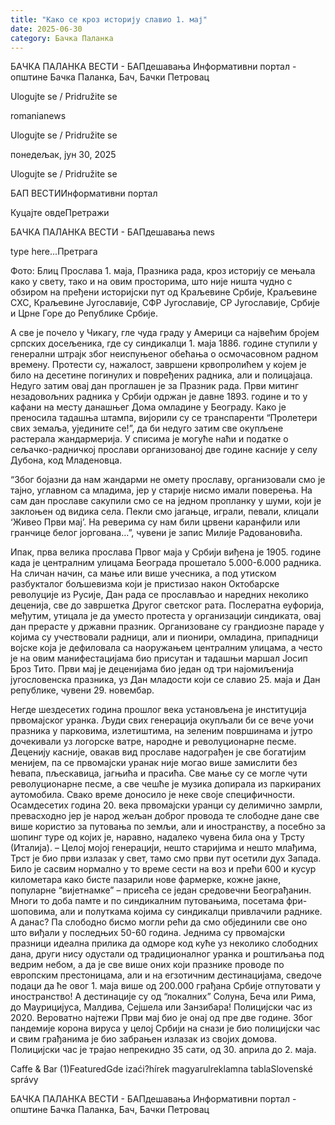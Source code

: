 ```yaml
---
title: "Како се кроз историју славио 1. мај"
date: 2025-06-30
category: Бачка Паланка
---
```


БАЧКА ПАЛАНКА ВЕСТИ - БАПдешавања Информативни портал - општине Бачка Паланка, Бач, Бачки Петровац

Ulogujte se / Pridružite se

romanianews

Ulogujte se / Pridružite se

понедељак, јун 30, 2025

Ulogujte se / Pridružite se

БАП ВЕСТИИнформативни портал

Куцајте овдеПретражи

БАЧКА ПАЛАНКА ВЕСТИ - БАПдешавања news

type here...Претрага

Фото: Блиц 
            Прослава 1. маја, Празника рада, кроз историју се мењала како у свету, тако и на овим просторима, што није ништа чудно с обзиром на пређени историјски пут од Краљевине Србије, Краљевине СХС, Краљевине Југославије, СФР Југославије, СР Југославије, Србије и Црне Горе до Републике Србије.

А све је почело у Чикагу, гле чуда граду у Америци са највећим бројем српских досељеника, где су синдикалци 1. маја 1886. године ступили у генерални штрајк због неиспуњеног обећања о осмочасовном радном времену. Протести су, нажалост, завршени крвопролићем у којем је било на десетине погинулих и повређених радника, али и полицајаца. Недуго затим овај дан проглашен је за Празник рада.
Први митинг незадовољних радника у Србији одржан је давне 1893. године и то у кафани на месту данашњег Дома омладине у Београду. Како је преносила тадашња штампа, вијорили су се транспаренти “Пролетери свих земаља, уједините се!”, да би недуго затим све окупљене растерала жандармерија. У списима је могуће наћи и податке о сељачко-радничкој прослави организованој две године касније у селу Дубона, код Младеновца.


“Због бојазни да нам жандарми не омету прославу, организовали смо је тајно, углавном са младима, јер у старије нисмо имали поверења. На сам дан прославе сакупили смо се на једном пропланку у шуми, који је заклоњен од видика села. Пекли смо јагањце, играли, певали, клицали ‘Живео Први мај’. На реверима су нам били црвени каранфили или гранчице белог јоргована…”, чувени је запис Милије Радовановића.


Ипак, прва велика прослава Првог маја у Србији виђена је 1905. године када је централним улицама Београда прошетало 5.000-6.000 радника. На сличан начин, са мање или више учесника, а под утиском разбукталог бољшевизма који је пристизао након Октобарске револуције из Русије, Дан рада се прослављао и наредних неколико деценија, све до завршетка Другог светског рата.
Послератна еуфорија, међутим, утицала је да уместо протеста у организацији синдиката, овај дан прерасте у државни празник. Организоване су грандиозне параде у којима су учествовали радници, али и пионири, омладина, припадници војске која је дефиловала са наоружањем централним улицама, а често је на овим манифестацијама био присутан и тадашњи маршал Јосип Броз Тито. Први мај је деценијама био један од три најомиљенија југословенска празника, уз Дан младости који се славио 25. маја и Дан републике, чувени 29. новембар.


Негде шездесетих година прошлог века установљена је институција првомајског уранка. Људи свих генерација окупљали би се вече уочи празника у парковима, излетиштима, на зеленим површинама и јутро дочекивали уз логорске ватре, народне и револуционарне песме. Деценију касније, овакав вид прославе надограђен је све богатијим менијем, па се првомајски уранак није могао више замислити без ћевапа, пљескавица, јагњића и прасића. Све мање су се могле чути револуционарне песме, а све чешће је музика допирала из паркираних аутомобила.
Свако време доносило је неке своје специфичности. Осамдесетих година 20. века првомајски уранци су делимично замрли, превасходно јер је народ жељан доброг провода те слободне дане све више користио за путовања по земљи, али и иностранству, а посебно за шопинг туре од којих је, наравно, надалеко чувена била она у Трсту (Италија).
– Целој мојој генерацији, нешто старијима и нешто млађима, Трст је био први излазак у свет, тамо смо први пут осетили дух Запада. Било је сасвим нормално у то време сести на воз и прећи 600 и кусур километара како бисте пазарили нове фармерке, кожне јакне, популарне “вијетнамке” – присећа се један средовечни Београђанин.
Многи то доба памте и по синдикалним путовањима, посетама фри-шоповима, али и полуткама којима су синдикалци привлачили раднике.
А данас? Па слободно бисмо могли рећи да смо објединили све оно што виђали у последњих 50-60 година. Једнима су првомајски празници идеална прилика да одморе код куће уз неколико слободних дана, други нису одустали од традиционалног уранка и роштиљања под ведрим небом, а да је све више оних који празнике проводе по европским престоницама, али и на егзотичним дестинацијама, сведоче подаци да ће овог 1. маја више од 200.000 грађана Србије отпутовати у иностранство! А дестинације су од “локалних” Солуна, Беча или Рима, до Маурицијуса, Малдива, Сејшела или Занзибара!
Полицијски час из 2020.
Вероватно најтежи Први мај био је онај од пре две године. Због пандемије корона вируса у целој Србији на снази је био полицијски час и свим грађанима је био забрањен излазак из својих домова. Полицијски час је трајао непрекидно 35 сати, од 30. априла до 2. маја.

Caffe & Bar (1)FeaturedGde izaći?hírek magyarulreklamna tablaSlovenské správy

БАЧКА ПАЛАНКА ВЕСТИ - БАПдешавања Информативни портал - општине Бачка Паланка, Бач, Бачки Петровац
